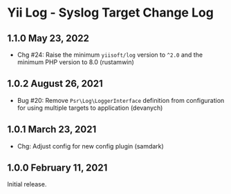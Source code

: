 # Yii Log - Syslog Target Change Log


## 1.1.0 May 23, 2022

- Chg #24: Raise the minimum `yiisoft/log` version to `^2.0` and the minimum PHP version to 8.0 (rustamwin)

## 1.0.2 August 26, 2021

- Bug #20: Remove `Psr\Log\LoggerInterface` definition from configuration for using multiple targets to application (devanych)

## 1.0.1 March 23, 2021

- Chg: Adjust config for new config plugin (samdark)

## 1.0.0 February 11, 2021

Initial release.
